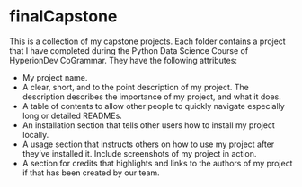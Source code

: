 # finalCapstone
This is a collection of my capstone projects. Each folder contains a project that I have completed during the Python Data Science Course of HyperionDev CoGrammar. They have the following attributes:

- My project name.
- A clear, short, and to the point description of my project. The description describes
the importance of my project, and what it does.
- A table of contents to allow other people to quickly navigate
especially long or detailed READMEs.
- An installation section that tells other users how to install my project
locally.
- A usage section that instructs others on how to use my project after
they’ve installed it. Include screenshots of my project in action.
- A section for credits that highlights and links to the authors of my
project if that has been created by our team.
